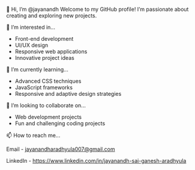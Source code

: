 👋 Hi, I’m @jayanandh
Welcome to my GitHub profile! I’m passionate about creating and exploring new projects.

👀 I’m interested in...
- Front-end development
- UI/UX design
- Responsive web applications
- Innovative project ideas

🌱 I’m currently learning...
- Advanced CSS techniques
- JavaScript frameworks
- Responsive and adaptive design strategies

 🚀 I’m looking to collaborate on...
- Web development projects
- Fun and challenging coding projects
  
📫 How to reach me...

 Email - jayanandharadhyula007@gmail.com
 
 LinkedIn - https://www.linkedin.com/in/jayanandh-sai-ganesh-aradhyula
 
 



